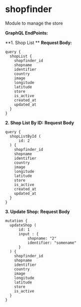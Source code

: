 # shopfinder
Module to manage the store

**GraphQL EndPoints:**

**1. Shop List **
    **Request Body:**
    
    query {
      shopList {
        shopfinder_id
        shopname
        identifier
        country
        image
        longitude
        latitude
        store
        is_active
        created_at
        updated_at
      }
    }
  

**2. Shop List By ID:**
    **Request Body**
    
    query {
      shopListById (
          id: 2
      ) {
        shopfinder_id
        shopname
        identifier
        country
        image
        longitude
        latitude
        store
        is_active
        created_at
        updated_at
      }
    }


**3. Update Shop:**
    **Request Body**
    
    mutation {
      updateShop (
          id: 1
          input : {
              shopname: "2"
              identifier: "somename"
          }
      ) {
        shopfinder_id
        shopname
        identifier
        country
        image
        longitude
        latitude
        store
        is_active
      }
    }
